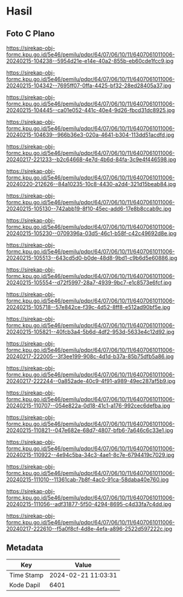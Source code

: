 # Hasil

## Foto C Plano

https://sirekap-obj-formc.kpu.go.id/5e46/pemilu/pdpr/64/07/06/10/11/6407061011006-20240215-104238--5954d21e-e14e-40a2-855b-eb60cde1fcc9.jpg

https://sirekap-obj-formc.kpu.go.id/5e46/pemilu/pdpr/64/07/06/10/11/6407061011006-20240215-104342--7695ff07-0ffa-4425-bf32-28ed28405a37.jpg

https://sirekap-obj-formc.kpu.go.id/5e46/pemilu/pdpr/64/07/06/10/11/6407061011006-20240215-104445--ca01e052-441c-40e4-9d26-fbcd31dc8925.jpg

https://sirekap-obj-formc.kpu.go.id/5e46/pemilu/pdpr/64/07/06/10/11/6407061011006-20240215-104639--966b36e3-020a-4641-b304-113dd51acdfd.jpg

https://sirekap-obj-formc.kpu.go.id/5e46/pemilu/pdpr/64/07/06/10/11/6407061011006-20240217-221233--b2c64668-4e7d-4b6d-84fa-3c9e4f446598.jpg

https://sirekap-obj-formc.kpu.go.id/5e46/pemilu/pdpr/64/07/06/10/11/6407061011006-20240220-212626--84a10235-10c8-4430-a2d4-321d15beab84.jpg

https://sirekap-obj-formc.kpu.go.id/5e46/pemilu/pdpr/64/07/06/10/11/6407061011006-20240215-105130--742abb19-8f10-45ec-add6-17e8b8ccab9c.jpg

https://sirekap-obj-formc.kpu.go.id/5e46/pemilu/pdpr/64/07/06/10/11/6407061011006-20240215-105230--0709396a-03d5-46c1-b58f-c42c49692d8e.jpg

https://sirekap-obj-formc.kpu.go.id/5e46/pemilu/pdpr/64/07/06/10/11/6407061011006-20240215-105513--643cd5d0-b0de-48d8-9bd1-c9b6d5e60886.jpg

https://sirekap-obj-formc.kpu.go.id/5e46/pemilu/pdpr/64/07/06/10/11/6407061011006-20240215-105554--d72f5997-28a7-4939-9bc7-e1c8573e6fcf.jpg

https://sirekap-obj-formc.kpu.go.id/5e46/pemilu/pdpr/64/07/06/10/11/6407061011006-20240215-105718--57e842ce-f39c-4d52-8ff8-e512ad90bf5e.jpg

https://sirekap-obj-formc.kpu.go.id/5e46/pemilu/pdpr/64/07/06/10/11/6407061011006-20240215-105821--40fcb3a4-5b6d-4df2-953d-5633e4c12d92.jpg

https://sirekap-obj-formc.kpu.go.id/5e46/pemilu/pdpr/64/07/06/10/11/6407061011006-20240217-222005--3f3ee199-908c-4d1d-b37a-85b75dfb5a86.jpg

https://sirekap-obj-formc.kpu.go.id/5e46/pemilu/pdpr/64/07/06/10/11/6407061011006-20240217-222244--0a852ade-40c9-4f91-a989-49ec287af5b9.jpg

https://sirekap-obj-formc.kpu.go.id/5e46/pemilu/pdpr/64/07/06/10/11/6407061011006-20240215-110707--054e822a-0d18-41c1-a176-992cec6defba.jpg

https://sirekap-obj-formc.kpu.go.id/5e46/pemilu/pdpr/64/07/06/10/11/6407061011006-20240215-110821--047e682e-68d7-4807-bfb6-7a646c6c33e1.jpg

https://sirekap-obj-formc.kpu.go.id/5e46/pemilu/pdpr/64/07/06/10/11/6407061011006-20240215-110922--4e94c5ba-34c3-4ae1-8c7e-6794419c7029.jpg

https://sirekap-obj-formc.kpu.go.id/5e46/pemilu/pdpr/64/07/06/10/11/6407061011006-20240215-111010--11361cab-7b8f-4ac0-91ca-58daba40e760.jpg

https://sirekap-obj-formc.kpu.go.id/5e46/pemilu/pdpr/64/07/06/10/11/6407061011006-20240215-111056--adf31877-5f50-4294-8695-c4d33fa7c4dd.jpg

https://sirekap-obj-formc.kpu.go.id/5e46/pemilu/pdpr/64/07/06/10/11/6407061011006-20240217-222610--f5a0f8cf-4d8e-4efa-a896-2522d597222c.jpg


## Metadata

| Key        | Value               |
| ---------- | ------------------- |
| Time Stamp | 2024-02-21 11:03:31 |
| Kode Dapil | 6401                |




